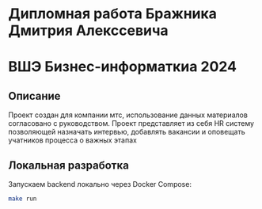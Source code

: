 # Дипломная работа Бражника Дмитрия Алекссевича
# ВШЭ Бизнес-информаткиа 2024

## Описание
Проект создан для компании мтс, использование данных материалов согласовано с руководством.
Проект представляет из себя HR систему позволяющей назначать интервью, добавлять вакансии и оповещать учатников процесса о важных этапах
## Локальная разработка

Запускаем backend локально через Docker Compose:
```bash
make run
```
